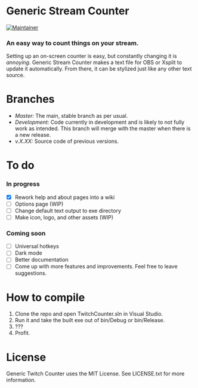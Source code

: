 # Generic Stream Counter
[![Maintainer](https://img.shields.io/badge/maintainer-njshockey-blue)](https://github.com/njshockey)

### An easy way to count things on your stream.

Setting up an on-screen counter is easy, but constantly changing it is *annoying*. Generic Stream Counter makes a text file for OBS or Xsplit to update it automatically. From there, it can be stylized just like any other text source.

# Branches
- *Master:* The main, stable branch as per usual.
- *Development:* Code currently in development and is likely to not fully work as intended. This branch will merge with the master when there is a new release.
- *v.X.XX:* Source code of previous versions.

# To do
### In progress 
- [X] Rework help and about pages into a wiki
- [ ] Options page (WIP)
- [ ] Change default text output to exe directory
- [ ] Make icon, logo, and other assets (WIP)
### Coming soon
- [ ] Universal hotkeys
- [ ] Dark mode
- [ ] Better documentation
- [ ] Come up with more features and improvements. Feel free to leave suggestions.

# How to compile
1. Clone the repo and open TwitchCounter.sln in Visual Studio.
2. Run it and take the built exe out of bin/Debug or bin/Release.
3. ???
4. Profit.

# License
Generic Twitch Counter uses the MIT License. See LICENSE.txt for more information.

